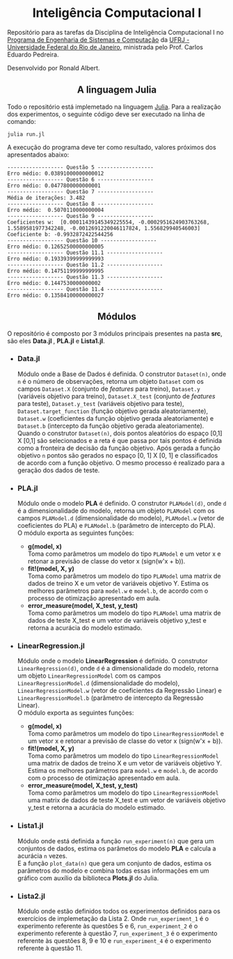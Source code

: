 <h1 align="center">
<br> Inteligência Computacional I
</h1>
Repositório para as tarefas da Disciplina de Inteligência Computacional I no <a href="https://www.cos.ufrj.br/" >Programa de Engenharia de Sistemas e Computação</a> da <a href="https://ufrj.br/" >UFRJ - Universidade Federal do Rio de Janeiro</a>, ministrada pelo Prof. Carlos Eduardo Pedreira.

Desenvolvido por Ronald Albert.
<h2 align="center">
A linguagem Julia
</h2>
Todo o repositório está implemetado na linguagem <a href="https://julialang.org/">Julia</a>. Para a realização dos experimentos, o seguinte código deve ser executado na linha de comando:

```console
julia run.jl
```

A execução do programa deve ter como resultado, valores próximos dos apresentados abaixo:

```console
------------------ Questão 5 ------------------
Erro médio: 0.03891000000000012
------------------ Questão 6 ------------------
Erro médio: 0.0477800000000001
------------------ Questão 7 ------------------
Média de iterações: 3.482
------------------ Questão 8 ------------------
Erro médio:  0.5070110000000004
------------------ Questão 9 ------------------
Coeficientes w:  [0.00011439145349225554, -0.0002951624903763268, 1.5589581977342248, -0.0012691220046117824, 1.556829940546003]
Coeficiente b: -0.9932872422544256
------------------ Questão 10 ------------------
Erro médio: 0.12652500000000005
------------------ Questão 11.1 ------------------
Erro médio: 0.19339399999999993
------------------ Questão 11.2 ------------------
Erro médio: 0.14751199999999995
------------------ Questão 11.3 ------------------
Erro médio: 0.1447530000000002
------------------ Questão 11.4 ------------------
Erro médio: 0.13584100000000027
```

<h2 align="center">
Módulos
</h2>
O repositório é composto por 3 módulos principais presentes na pasta <strong>src</strong>, são eles <strong> Data.jl </strong>, <strong>PLA.jl</strong> e <strong>Lista1.jl</strong>.

<ul>
    <li><h3>Data.jl</h3></li>
    Módulo onde a Base de Dados é definida. O construtor <code>Dataset(n)</code>, onde <code>n</code> é o número de observações, retorna um objeto <code>Dataset</code> com os campos <code>Dataset.X</code> (conjunto de <i>features</i> para treino), <code>Dataset.y</code> (variáveis objetivo para treino), <code>Dataset.X_test</code> (conjunto de <i>features</i> para teste), <code>Dataset.y_test</code> (variáveis objetivo para teste), <code>Dataset.target_function</code> (função objetivo gerada aleatoriamente), <code>Dataset.w</code> (coeficientes da função objetivo gerada aleatoriamente) e <code>Dataset.b</code> (intercepto da função objetivo gerada aleatoriamente).</br>
    Quando o construtor <code>Dataset(n)</code>, dois pontos aleatórios do espaço [0,1] X [0,1] são selecionados e a reta é que passa por tais pontos é definida como a fronteira de decisão da função objetivo. Após gerada a função objetivo <code>n</code> pontos são gerados no espaço [0, 1] X [0, 1] e classificados de acordo com a função objetivo. O mesmo processo é realizado para a geração dos dados de teste.
    <li><h3>PLA.jl</h3></li>
    Módulo onde o modelo <strong>PLA</strong> é definido. O construtor <code>PLAModel(d)</code>, onde <code>d</code> é a dimensionalidade do modelo, retorna um objeto <code>PLAModel</code> com os campos <code>PLAModel.d</code> (dimensionalidade do modelo), <code>PLAModel.w</code> (vetor de coeficientes do PLA) e <code>PLAModel.b</code> (parâmetro de intercepto do PLA). </br> 
    O módulo exporta as seguintes funções:
    <ul>
    <li><strong>g(model, x)</strong></li>
    Toma como parâmetros um modelo do tipo <code>PLAModel</code> e um vetor x e retonar a previsão de classe do vetor x (sign(w'x + b)).
    <li><strong>fit!(model, X, y)</strong></li>
    Toma como parâmetros um modelo do tipo <code>PLAModel</code> uma matrix de dados de treino X e um vetor de variáveis objetivo Y. Estima os melhores parâmetros para <code>model.w</code> e <code>model.b</code>, de acordo com o processo de otimização apresentado em aula.
    <li><strong>error_measure(model, X_test, y_test)</strong></li>
    Toma como parâmetros um modelo do tipo <code>PLAModel</code> uma matrix de dados de teste X_test e um vetor de variáveis objetivo y_test e retorna a acurácia do modelo estimado.
    </ul>
    <li><h3>LinearRegression.jl</h3></li>
    Módulo onde o modelo <strong>LinearRegression</strong> é definido. O construtor <code>LinearRegression(d)</code>, onde <code>d</code> é a dimensionalidade do modelo, retorna um objeto <code>LinearRegressionModel</code> com os campos <code>LinearRegressionModel.d</code> (dimensionalidade do modelo), <code>LinearRegressionModel.w</code> (vetor de coeficientes da Regressão Linear) e <code>LinearRegressionModel.b</code> (parâmetro de intercepto da Regressão Linear). </br> 
    O módulo exporta as seguintes funções:
    <ul>
    <li><strong>g(model, x)</strong></li>
    Toma como parâmetros um modelo do tipo <code>LinearRegressionModel</code> e um vetor x e retonar a previsão de classe do vetor x (sign(w'x + b)).
    <li><strong>fit!(model, X, y)</strong></li>
    Toma como parâmetros um modelo do tipo <code>LinearRegressionModel</code> uma matrix de dados de treino X e um vetor de variáveis objetivo Y. Estima os melhores parâmetros para <code>model.w</code> e <code>model.b</code>, de acordo com o processo de otimização apresentado em aula.
    <li><strong>error_measure(model, X_test, y_test)</strong></li>
    Toma como parâmetros um modelo do tipo <code>LinearRegressionModel</code> uma matrix de dados de teste X_test e um vetor de variáveis objetivo y_test e retorna a acurácia do modelo estimado.
    </ul>
    <li><h3>Lista1.jl</h3></li>
    Módulo onde está definida a função <code>run_experiment(n)</code> que gera um conjuntos de dados, estima os parâmetos do modelo <strong>PLA</strong> e calcula a acurácia <code>n</code> vezes.</br>
    E a função <code>plot_data(n)</code> que gera um conjunto de dados, estima os parâmetros do modelo e combina todas essas informações em um gráfico com auxílio da biblioteca <strong>Plots.jl</strong> do Julia.
    <li><h3>Lista2.jl</h3></li>
    Módulo onde estão definidos todos os experimentos definidos para os exercícios de implemetação da Lista 2. Onde <code>run_experiment_1</code> é o experimento referente às questões 5 e 6, <code>run_experiment_2</code> é o experimento referente à questão 7, <code>run_experiment_3</code> é o experimento referente às questões 8, 9 e 10 e <code>run_experiment_4</code> é o experimento referente à questão 11. 
</ul>
